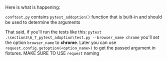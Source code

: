 Here is what is happening:

`conftest.py` contains `pytest_addoption()` function that is built-in and should be used to determine the arguments

That said, if you'll run the tests like this: `pytest .\section3\6_7_pytest_adoption\test.py --browser_name chrome`
you'll set the option `browser_name` to **chrome**. Later you can use `request.config.getoption(<option_name>)` to get
the passed argument in fixtures. MAKE SURE TO USE `request` naming